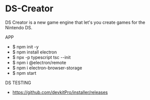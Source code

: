 # DS-Creator
DS Creator is a new game engine that let's you create games for the Nintendo DS.

APP
 - $ npm init -y
 - $ npm install electron
 - $ npx -p typescript tsc --init
 - $ npm i @electron/remote
 - $ npm i electron-browser-storage
 - $ npm start

DS TESTING
 - https://github.com/devkitPro/installer/releases
